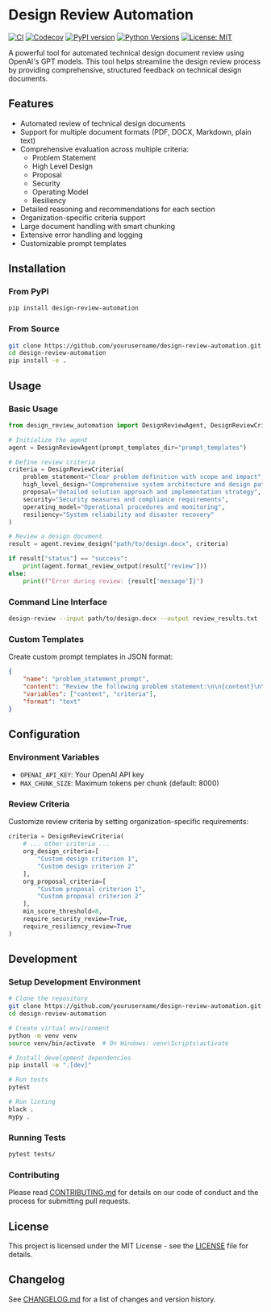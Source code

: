 # Design Review Automation

[![CI](https://github.com/yourusername/design-review-automation/actions/workflows/ci.yml/badge.svg)](https://github.com/yourusername/design-review-automation/actions/workflows/ci.yml)
[![Codecov](https://codecov.io/gh/yourusername/design-review-automation/branch/main/graph/badge.svg)](https://codecov.io/gh/yourusername/design-review-automation)
[![PyPI version](https://badge.fury.io/py/design-review-automation.svg)](https://badge.fury.io/py/design-review-automation)
[![Python Versions](https://img.shields.io/pypi/pyversions/design-review-automation.svg)](https://pypi.org/project/design-review-automation/)
[![License: MIT](https://img.shields.io/badge/License-MIT-yellow.svg)](https://opensource.org/licenses/MIT)

A powerful tool for automated technical design document review using OpenAI's GPT models. This tool helps streamline the design review process by providing comprehensive, structured feedback on technical design documents.

## Features

- Automated review of technical design documents
- Support for multiple document formats (PDF, DOCX, Markdown, plain text)
- Comprehensive evaluation across multiple criteria:
  - Problem Statement
  - High Level Design
  - Proposal
  - Security
  - Operating Model
  - Resiliency
- Detailed reasoning and recommendations for each section
- Organization-specific criteria support
- Large document handling with smart chunking
- Extensive error handling and logging
- Customizable prompt templates

## Installation

### From PyPI

```bash
pip install design-review-automation
```

### From Source

```bash
git clone https://github.com/yourusername/design-review-automation.git
cd design-review-automation
pip install -e .
```

## Usage

### Basic Usage

```python
from design_review_automation import DesignReviewAgent, DesignReviewCriteria

# Initialize the agent
agent = DesignReviewAgent(prompt_templates_dir="prompt_templates")

# Define review criteria
criteria = DesignReviewCriteria(
    problem_statement="Clear problem definition with scope and impact",
    high_level_design="Comprehensive system architecture and design patterns",
    proposal="Detailed solution approach and implementation strategy",
    security="Security measures and compliance requirements",
    operating_model="Operational procedures and monitoring",
    resiliency="System reliability and disaster recovery"
)

# Review a design document
result = agent.review_design("path/to/design.docx", criteria)

if result["status"] == "success":
    print(agent.format_review_output(result["review"]))
else:
    print(f"Error during review: {result['message']}")
```

### Command Line Interface

```bash
design-review --input path/to/design.docx --output review_results.txt
```

### Custom Templates

Create custom prompt templates in JSON format:

```json
{
    "name": "problem_statement_prompt",
    "content": "Review the following problem statement:\n\n{content}\n\nEvaluation Criteria:\n{criteria}",
    "variables": ["content", "criteria"],
    "format": "text"
}
```

## Configuration

### Environment Variables

- `OPENAI_API_KEY`: Your OpenAI API key
- `MAX_CHUNK_SIZE`: Maximum tokens per chunk (default: 8000)

### Review Criteria

Customize review criteria by setting organization-specific requirements:

```python
criteria = DesignReviewCriteria(
    # ... other criteria ...
    org_design_criteria=[
        "Custom design criterion 1",
        "Custom design criterion 2"
    ],
    org_proposal_criteria=[
        "Custom proposal criterion 1",
        "Custom proposal criterion 2"
    ],
    min_score_threshold=8,
    require_security_review=True,
    require_resiliency_review=True
)
```

## Development

### Setup Development Environment

```bash
# Clone the repository
git clone https://github.com/yourusername/design-review-automation.git
cd design-review-automation

# Create virtual environment
python -m venv venv
source venv/bin/activate  # On Windows: venv\Scripts\activate

# Install development dependencies
pip install -e ".[dev]"

# Run tests
pytest

# Run linting
black .
mypy .
```

### Running Tests

```bash
pytest tests/
```

### Contributing

Please read [CONTRIBUTING.md](CONTRIBUTING.md) for details on our code of conduct and the process for submitting pull requests.

## License

This project is licensed under the MIT License - see the [LICENSE](LICENSE) file for details.

## Changelog

See [CHANGELOG.md](CHANGELOG.md) for a list of changes and version history. 